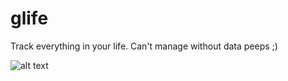 # glife
Track everything in your life. Can't manage without data peeps ;)

![alt text](https://i.ibb.co/Zm4HBnr/Screenshot-2019-03-05-at-4-41-24-PM.png)
